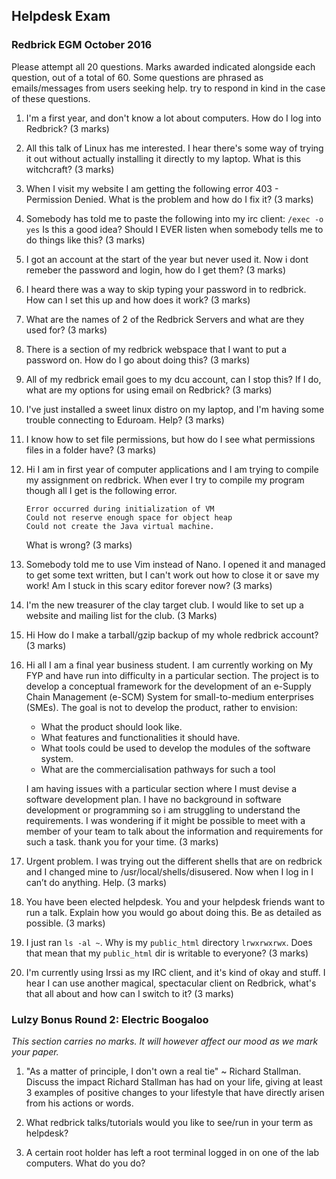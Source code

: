 ## Helpdesk Exam
### Redbrick EGM October 2016

Please attempt all 20 questions. Marks awarded indicated alongside each question, out of a total of 60.
Some questions are phrased as emails/messages from users seeking help. try to respond in kind in the case of these questions.

1. I'm a first year, and don't know a lot about computers. How do I log into Redbrick? (3 marks)

2. All this talk of Linux has me interested. I hear there's some way of trying it out without actually installing it directly to my laptop.
What is this witchcraft? (3 marks)

3. When I visit my website I am getting the following error 403 - Permission Denied.
What is the problem and how do I fix it? (3 marks)

4. Somebody has told me to paste the following into my irc client:
    `/exec -o yes`
   Is this a good idea? Should I EVER listen when somebody tells me to do things like this? (3 marks)

5. I got an account at the start of the year but never used it. Now i dont remeber the password and login, how do I get them? (3 marks)

6. I heard there was a way to skip typing your password in to redbrick. How can I set this up and how does it work? (3 marks)

7. What are the names of 2 of the Redbrick Servers and what are they used for? (3 marks)

8. There is a section of my redbrick webspace that I want to put a password on.
How do I go about doing this? (3 marks)

9. All of my redbrick email goes to my dcu account, can I stop this?
If I do, what are my options for using email on Redbrick? (3 marks)

10. I've just installed a sweet linux distro on my laptop, and I'm having some trouble connecting to Eduroam. Help? (3 marks)

11. I know how to set file permissions, but how do I see what permissions files in a folder have? (3 marks)

12. Hi I am in first year of computer applications and I am trying to compile my assignment on redbrick.
When ever I try to compile my program though all I get is the following error.

    ```
    Error occurred during initialization of VM
    Could not reserve enough space for object heap
    Could not create the Java virtual machine.
    ```
    What is wrong? (3 marks)

13. Somebody told me to use Vim instead of Nano. I opened it and managed to get some text written, but I can't work out how to close it or save my work! Am I stuck in this scary editor forever now? (3 marks)

14. I'm the new treasurer of the clay target club. I would like to set up a website and mailing list for the club. (3 Marks)

15. Hi
    How do I make a tarball/gzip backup of my whole redbrick account? (3 marks)

16. Hi all
 I am a final year business student.
 I am currently working on My FYP and have run into difficulty in a particular section.
 The project is to develop a conceptual framework for the development of an e-Supply Chain Management (e-SCM) System for small-to-medium enterprises (SMEs).
 The goal is not to develop the product, rather to envision:
    - What the product should look like.
    - What features and functionalities it should have.
    - What tools could be used to develop the modules of the software system.
    - What are the commercialisation pathways for such a tool

	I am having issues with a particular section where I must devise a software development plan. I have no background in software development or programming so i am struggling to understand the requirements.
	I was wondering if it might be possible to meet with a member of your team to talk about the information and requirements for such a task. thank you for your time. (3 marks)

17. Urgent problem. I was trying out the different shells that are on redbrick and I changed mine to /usr/local/shells/disusered. Now when I log in I can’t do anything. Help. (3 marks)

18. You have been elected helpdesk. You and your helpdesk friends want to run a talk.
Explain how you would go about doing this. Be as detailed as possible. (3 marks)

19. I just ran `ls -al ~`. Why is my `public_html` directory `lrwxrwxrwx`. Does that mean that my `public_html` dir is writable to everyone? (3 marks)

20. I'm currently using Irssi as my IRC client, and it's kind of okay and stuff. I hear I can use another magical, spectacular client on Redbrick,
what's that all about and how can I switch to it? (3 marks)


### Lulzy Bonus Round 2: Electric Boogaloo

_This section carries no marks. It will however affect our mood as we mark your paper._

1. "As a matter of principle, I don't own a real tie" ~ Richard Stallman.
Discuss the impact Richard Stallman has had on your life, giving at least 3 examples of positive changes to your lifestyle that have directly arisen from his actions or words.

2. What redbrick talks/tutorials would you like to see/run in your term as helpdesk?

3. A certain root holder has left a root terminal logged in on one of the lab computers. What do you do?
